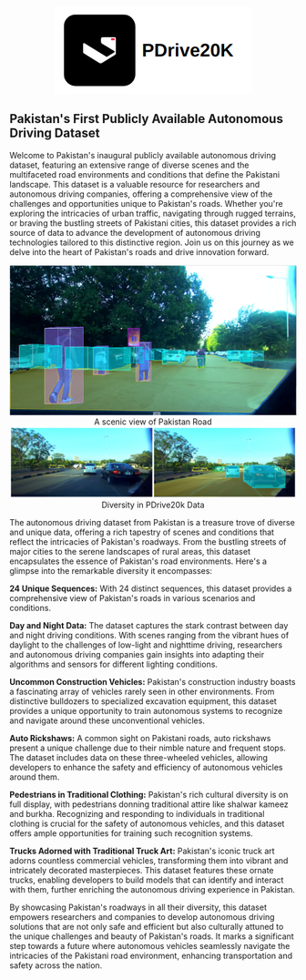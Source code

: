 <div align="center">
  <img src="https://github.com/visionrd-ai/PDrive20K/blob/main/gitdata/Screenshot%20from%202023-10-05%2016-37-09.png?raw=true" alt="PDrive Logo">
</div>

## Pakistan's First Publicly Available Autonomous Driving Dataset
Welcome to Pakistan's inaugural publicly available autonomous driving dataset, featuring an extensive range of diverse scenes and the multifaceted road environments and conditions that define the Pakistani landscape. This dataset is a valuable resource for researchers and autonomous driving companies, offering a comprehensive view of the challenges and opportunities unique to Pakistan's roads. Whether you're exploring the intricacies of urban traffic, navigating through rugged terrains, or braving the bustling streets of Pakistani cities, this dataset provides a rich source of data to advance the development of autonomous driving technologies tailored to this distinctive region. Join us on this journey as we delve into the heart of Pakistan's roads and drive innovation forward.

<div align="center">
  <img src="https://github.com/visionrd-ai/PDrive20K/blob/main/gitdata/Screenshot%20from%202023-10-05%2013-12-24.png?raw=true" alt="test1">
</div>
<figcaption align="center">A scenic view of Pakistan Road</figcaption>

<div align="center">
  <img src="https://github.com/visionrd-ai/PDrive20K/blob/main/gitdata/BeFunky-collage.jpg?raw=true" alt="test2">
</div>
<figcaption align="center">Diversity in PDrive20k Data</figcaption>

The autonomous driving dataset from Pakistan is a treasure trove of diverse and unique data, offering a rich tapestry of scenes and conditions that reflect the intricacies of Pakistan's roadways. From the bustling streets of major cities to the serene landscapes of rural areas, this dataset encapsulates the essence of Pakistan's road environments. Here's a glimpse into the remarkable diversity it encompasses:

**24 Unique Sequences:** With 24 distinct sequences, this dataset provides a comprehensive view of Pakistan's roads in various scenarios and conditions.

**Day and Night Data:** The dataset captures the stark contrast between day and night driving conditions. With scenes ranging from the vibrant hues of daylight to the challenges of low-light and nighttime driving, researchers and autonomous driving companies gain insights into adapting their algorithms and sensors for different lighting conditions.

**Uncommon Construction Vehicles:** Pakistan's construction industry boasts a fascinating array of vehicles rarely seen in other environments. From distinctive bulldozers to specialized excavation equipment, this dataset provides a unique opportunity to train autonomous systems to recognize and navigate around these unconventional vehicles.

**Auto Rickshaws:** A common sight on Pakistani roads, auto rickshaws present a unique challenge due to their nimble nature and frequent stops. The dataset includes data on these three-wheeled vehicles, allowing developers to enhance the safety and efficiency of autonomous vehicles around them.

**Pedestrians in Traditional Clothing:** Pakistan's rich cultural diversity is on full display, with pedestrians donning traditional attire like shalwar kameez and burkha. Recognizing and responding to individuals in traditional clothing is crucial for the safety of autonomous vehicles, and this dataset offers ample opportunities for training such recognition systems.

**Trucks Adorned with Traditional Truck Art:** Pakistan's iconic truck art adorns countless commercial vehicles, transforming them into vibrant and intricately decorated masterpieces. This dataset features these ornate trucks, enabling developers to build models that can identify and interact with them, further enriching the autonomous driving experience in Pakistan.

By showcasing Pakistan's roadways in all their diversity, this dataset empowers researchers and companies to develop autonomous driving solutions that are not only safe and efficient but also culturally attuned to the unique challenges and beauty of Pakistan's roads. It marks a significant step towards a future where autonomous vehicles seamlessly navigate the intricacies of the Pakistani road environment, enhancing transportation and safety across the nation.
